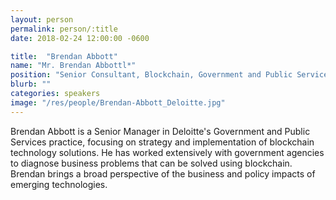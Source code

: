 ```yaml
---
layout: person
permalink: person/:title
date: 2018-02-24 12:00:00 -0600

title:  "Brendan Abbott"
name: "Mr. Brendan Abbottl*"
position: "Senior Consultant, Blockchain, Government and Public Services, Deloitte"
blurb: ""
categories: speakers
image: "/res/people/Brendan-Abbott_Deloitte.jpg"
---
```


Brendan Abbott is a Senior Manager in Deloitte's Government and Public Services practice, focusing on strategy and implementation of blockchain technology solutions. He has worked extensively with government agencies to diagnose business problems that can be solved using blockchain. Brendan brings a broad perspective of the business and policy impacts of emerging technologies.
